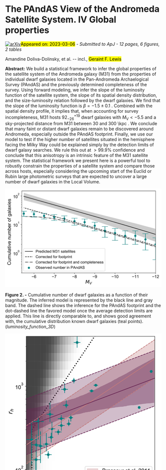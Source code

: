 <div class="macros" style="visibility:hidden;">
$\newcommand{\ensuremath}{}$
$\newcommand{\xspace}{}$
$\newcommand{\object}[1]{\texttt{#1}}$
$\newcommand{\farcs}{{.}''}$
$\newcommand{\farcm}{{.}'}$
$\newcommand{\arcsec}{''}$
$\newcommand{\arcmin}{'}$
$\newcommand{\ion}[2]{#1#2}$
$\newcommand{\textsc}[1]{\textrm{#1}}$
$\newcommand{\hl}[1]{\textrm{#1}}$
$\newcommand{\fmmm}[1]{\mbox{#1}}$
$\newcommand{\scnd}{\mbox{\fmmm{"}\hskip-0.3em .}}$
$\newcommand{\scnp}{\mbox{\fmmm{"}}}$
$\newcommand{\mcnd}{\mbox{\fmmm{'}\hskip-0.3em .}}$
$\newcommand{\ud}{\mathrm{d}}$
$\newcommand{\ltsima}{\; \buildrel < \over \sim \;}$
$\newcommand{\simlt}{\lower.5ex\hbox{\ltsima}}$
$\newcommand{\gtsima}{\; \buildrel > \over \sim \;}$
$\newcommand{\simgt}{\lower.5ex\hbox{\gtsima}}$
$\newcommand{\erf}{\mathop{\rm erf}\nolimits}$
$\newcommand{\sech}{ \mathop{\rm sech}\nolimits}$
$\newcommand{\csch}{ \mathop{\rm csch}\nolimits}$
$\newcommand{\arcsinh}{\mathop{\rm arcsinh}\nolimits}$
$\newcommand{\arccosh}{\mathop{\rm arccosh}\nolimits}$
$\newcommand{\arctanh}{\mathop{\rm arctanh}\nolimits}$
$\newcommand{\arccoth}{\mathop{\rm arccoth}\nolimits}$
$\newcommand{\arcsech}{\mathop{\rm arcsech}\nolimits}$
$\newcommand{\arccsch}{\mathop{\rm arccsch}\nolimits}$
$\newcommand{\arccot}{\mathop{\rm arccot}\nolimits}$
$\newcommand{\arcsec}{\mathop{\rm arcsec}\nolimits}$
$\newcommand{\arccsc}{\mathop{\rm arccsc}\nolimits}$
$\newcommand{\ylm}{\mathop{\rm Y}_l^m\nolimits}$
$\newcommand{\ylmp}{\mathop{\rm Y}_{l'}^{m'}\nolimits}$
$\newcommand{\real}{\Re e}$
$\newcommand{\imag}{\Im m}$
$\newcommand{\km}{{\rm km}}$
$\newcommand{\kms}{{\rm km s^{-1}}}$
$\newcommand{\kmsdeg}{{\rm km s^{-1} deg^{-1}}}$
$\newcommand{\kmskpc}{{\rm km s^{-1} kpc^{-1}}}$
$\newcommand{\mas}{{\rm mas}}$
$\newcommand{\masyr}{{\rm mas/yr}}$
$\newcommand{\kpc}{{\rm kpc}}$
$\newcommand{\kpcdeg}{{\rm kpc deg^{-1}}}$
$\newcommand{\mpc}{{\rm Mpc}}$
$\newcommand{\msun}{{\rm M_\odot}}$
$\newcommand{\lsun}{{\rm L_\odot}}$
$\newcommand{\rsun}{{\rm R_\odot}}$
$\newcommand{\pc}{{\rm pc}}$
$\newcommand{\cm}{{\rm cm}}$
$\newcommand{\yr}{{\rm yr}}$
$\newcommand{\au}{{\rm AU}}$
$\newcommand{\g}{{\rm g}}$
$\newcommand{\om}{\Omega_0}$
$\newcommand{\}{ca}$
$\newcommand{\}{r}$
$\newcommand{\}{magnitude}$
$\newcommand{\kr}{{\cal K}_r}$
$\newcommand{\kz}{{\cal K}_z}$
$\newcommand{\kzz}{{\cal K}_z(z)}$
$\newcommand{\mss}{{\rm M}_\odot \rm pc^{-2}}$
$\newcommand{\msss}{{\rm M}_\odot \rm pc^{-3}}$
$\newcommand{\Aa}{\; \buildrel \circ \over{\rm A}}$
$\newcommand{Å}{\; \buildrel \circ \over{\rm A}}$
$\newcommand{\yr}{{\rm yr}}$
$\newcommand{\CompactFigs}{0}$
$\newcommand{\UseFigs}{1}$
$\newcommand{\deg}{^\circ}$
$\newcommand{\degg}{\hbox{\null^\circ\hskip-3pt .}}$
$\newcommand{\sec}{\hbox{"\hskip-3pt .}}$
$\newcommand{\half}{{\scriptstyle{1\over2}}}$
$\newcommand{\s}{\ifmmode \widetilde \else \~\fi}$
$\newcommand{\=}{\overline}$
$\newcommand{\scre}{{\cal E}}$
$\newcommand{\}{spose}$
$\newcommand{\larrow}{\leftarrow}$
$\newcommand{\rarrow}{\rightarrow}$
$\newcommand{\llangle}{\langle\langle}$
$\newcommand{\rrangle}{\rangle\rangle}$
$\newcommand{\etal}{{\it et al. }}$
$\newcommand{\cf}{{\it cf. }}$
$\newcommand{\eg}{{e.g., }}$
$\newcommand{\ie}{{ i.e., }}$
$\newcommand{\lta}{\mathrel{\spose{\lower 3pt\hbox{\mathchar"218}}$
$     \raise 2.0pt\hbox{\mathchar"13C}}}$
$\newcommand{\gta}{\mathrel{\spose{\lower 3pt\hbox{\mathchar"218}}$
$     \raise 2.0pt\hbox{\mathchar"13E}}}$
$\newcommand{\Dt}{\spose{\raise 1.5ex\hbox{\hskip3pt\mathchar"201}}}$
$\newcommand{\dt}{\spose{\raise 1.0ex\hbox{\hskip2pt\mathchar"201}}}$
$\newcommand{\del}{\nabla}$
$\newcommand{\delv}{\bb\nabla}$
$\newcommand{\r}{{\rm r^{1/4}}}$
$\newcommand{\jla}{J_{\lambda}}$
$\newcommand{\jmu}{J_{\mu}}$
$\newcommand{\jnu}{J_{\nu}}$
$\newcommand{\pomega}{\varpi}$
$\newcommand{\sigla}{\sigma_{\lambda}}$
$\newcommand{\sigmu}{\sigma_{\mu}}$
$\newcommand{\signu}{\sigma_{\nu}}$
$\newcommand{\dotsfill}{\leaders\hbox to 1em{\hss.\hss}\hfill}$
$\newcommand{\sun}{\odot}$
$\newcommand{\earth}{\oplus}$
$\newcommand{\Gyr}{{\rm Gyr}}$
$\newcommand{\FeH}{{\rm[Fe/H]}}$
$\newcommand{\kmsd}{{\rm km/s/degree}}$
$\newcommand{\magg}{{\rm g}}$
$\newcommand{\magi}{{\rm i}}$
$\newcommand{\age}{{\rm age}}$
$\newcommand{\}{NFM}$
$\newcommand{\}{ADD}$</div>

<div class="macros" style="visibility:hidden;">
$\newcommand{\ensuremath}{}$
$\newcommand{\xspace}{}$
$\newcommand{\object}[1]{\texttt{#1}}$
$\newcommand{\farcs}{{.}''}$
$\newcommand{\farcm}{{.}'}$
$\newcommand{\arcsec}{''}$
$\newcommand{\arcmin}{'}$
$\newcommand{\ion}[2]{#1#2}$
$\newcommand{\textsc}[1]{\textrm{#1}}$
$\newcommand{\hl}[1]{\textrm{#1}}$
$\newcommand{\fmmm}[1]{\mbox{#1}}$
$\newcommand{\scnd}{\mbox{\fmmm{"}\hskip-0.3em .}}$
$\newcommand{\scnp}{\mbox{\fmmm{"}}}$
$\newcommand{\mcnd}{\mbox{\fmmm{'}\hskip-0.3em .}}$
$\newcommand{\ud}{\mathrm{d}}$
$\newcommand{\ltsima}{\; \buildrel < \over \sim \;}$
$\newcommand{\simlt}{\lower.5ex\hbox{\ltsima}}$
$\newcommand{\gtsima}{\; \buildrel > \over \sim \;}$
$\newcommand{\simgt}{\lower.5ex\hbox{\gtsima}}$
$\newcommand{\erf}{\mathop{\rm erf}\nolimits}$
$\newcommand{\sech}{ \mathop{\rm sech}\nolimits}$
$\newcommand{\csch}{ \mathop{\rm csch}\nolimits}$
$\newcommand{\arcsinh}{\mathop{\rm arcsinh}\nolimits}$
$\newcommand{\arccosh}{\mathop{\rm arccosh}\nolimits}$
$\newcommand{\arctanh}{\mathop{\rm arctanh}\nolimits}$
$\newcommand{\arccoth}{\mathop{\rm arccoth}\nolimits}$
$\newcommand{\arcsech}{\mathop{\rm arcsech}\nolimits}$
$\newcommand{\arccsch}{\mathop{\rm arccsch}\nolimits}$
$\newcommand{\arccot}{\mathop{\rm arccot}\nolimits}$
$\newcommand{\arcsec}{\mathop{\rm arcsec}\nolimits}$
$\newcommand{\arccsc}{\mathop{\rm arccsc}\nolimits}$
$\newcommand{\ylm}{\mathop{\rm Y}_l^m\nolimits}$
$\newcommand{\ylmp}{\mathop{\rm Y}_{l'}^{m'}\nolimits}$
$\newcommand{\real}{\Re e}$
$\newcommand{\imag}{\Im m}$
$\newcommand{\km}{{\rm km}}$
$\newcommand{\kms}{{\rm km s^{-1}}}$
$\newcommand{\kmsdeg}{{\rm km s^{-1} deg^{-1}}}$
$\newcommand{\kmskpc}{{\rm km s^{-1} kpc^{-1}}}$
$\newcommand{\mas}{{\rm mas}}$
$\newcommand{\masyr}{{\rm mas/yr}}$
$\newcommand{\kpc}{{\rm kpc}}$
$\newcommand{\kpcdeg}{{\rm kpc deg^{-1}}}$
$\newcommand{\mpc}{{\rm Mpc}}$
$\newcommand{\msun}{{\rm M_\odot}}$
$\newcommand{\lsun}{{\rm L_\odot}}$
$\newcommand{\rsun}{{\rm R_\odot}}$
$\newcommand{\pc}{{\rm pc}}$
$\newcommand{\cm}{{\rm cm}}$
$\newcommand{\yr}{{\rm yr}}$
$\newcommand{\au}{{\rm AU}}$
$\newcommand{\g}{{\rm g}}$
$\newcommand{\om}{\Omega_0}$
$\newcommand{\}{ca}$
$\newcommand{\}{r}$
$\newcommand{\}{magnitude}$
$\newcommand{\kr}{{\cal K}_r}$
$\newcommand{\kz}{{\cal K}_z}$
$\newcommand{\kzz}{{\cal K}_z(z)}$
$\newcommand{\mss}{{\rm M}_\odot \rm pc^{-2}}$
$\newcommand{\msss}{{\rm M}_\odot \rm pc^{-3}}$
$\newcommand{\Aa}{\; \buildrel \circ \over{\rm A}}$
$\newcommand{Å}{\; \buildrel \circ \over{\rm A}}$
$\newcommand{\yr}{{\rm yr}}$
$\newcommand{\CompactFigs}{0}$
$\newcommand{\UseFigs}{1}$
$\newcommand{\deg}{^\circ}$
$\newcommand{\degg}{\hbox{\null^\circ\hskip-3pt .}}$
$\newcommand{\sec}{\hbox{"\hskip-3pt .}}$
$\newcommand{\half}{{\scriptstyle{1\over2}}}$
$\newcommand{\s}{\ifmmode \widetilde \else \~\fi}$
$\newcommand{\=}{\overline}$
$\newcommand{\scre}{{\cal E}}$
$\newcommand{\}{spose}$
$\newcommand{\larrow}{\leftarrow}$
$\newcommand{\rarrow}{\rightarrow}$
$\newcommand{\llangle}{\langle\langle}$
$\newcommand{\rrangle}{\rangle\rangle}$
$\newcommand{\etal}{{\it et al. }}$
$\newcommand{\cf}{{\it cf. }}$
$\newcommand{\eg}{{e.g., }}$
$\newcommand{\ie}{{ i.e., }}$
$\newcommand{\lta}{\mathrel{\spose{\lower 3pt\hbox{\mathchar"218}}$
$     \raise 2.0pt\hbox{\mathchar"13C}}}$
$\newcommand{\gta}{\mathrel{\spose{\lower 3pt\hbox{\mathchar"218}}$
$     \raise 2.0pt\hbox{\mathchar"13E}}}$
$\newcommand{\Dt}{\spose{\raise 1.5ex\hbox{\hskip3pt\mathchar"201}}}$
$\newcommand{\dt}{\spose{\raise 1.0ex\hbox{\hskip2pt\mathchar"201}}}$
$\newcommand{\del}{\nabla}$
$\newcommand{\delv}{\bb\nabla}$
$\newcommand{\r}{{\rm r^{1/4}}}$
$\newcommand{\jla}{J_{\lambda}}$
$\newcommand{\jmu}{J_{\mu}}$
$\newcommand{\jnu}{J_{\nu}}$
$\newcommand{\pomega}{\varpi}$
$\newcommand{\sigla}{\sigma_{\lambda}}$
$\newcommand{\sigmu}{\sigma_{\mu}}$
$\newcommand{\signu}{\sigma_{\nu}}$
$\newcommand{\dotsfill}{\leaders\hbox to 1em{\hss.\hss}\hfill}$
$\newcommand{\sun}{\odot}$
$\newcommand{\earth}{\oplus}$
$\newcommand{\Gyr}{{\rm Gyr}}$
$\newcommand{\FeH}{{\rm[Fe/H]}}$
$\newcommand{\kmsd}{{\rm km/s/degree}}$
$\newcommand{\magg}{{\rm g}}$
$\newcommand{\magi}{{\rm i}}$
$\newcommand{\age}{{\rm age}}$
$\newcommand{\}{NFM}$
$\newcommand{\}{ADD}$</div>



<div id="title">

# The PAndAS View of the Andromeda Satellite System. IV Global properties

</div>
<div id="comments">

[![arXiv](https://img.shields.io/badge/arXiv-2303.01528-b31b1b.svg)](https://arxiv.org/abs/2303.01528)<mark>Appeared on: 2023-03-06</mark> - _Submitted to ApJ - 12 pages, 6 figures, 2 tables_

</div>
<div id="authors">

Amandine Doliva-Dolinsky, et al. -- incl., <mark><mark>Geraint F. Lewis</mark></mark>

</div>
<div id="abstract">

**Abstract:** We build a statistical framework to infer the global properties of the satellite system of the Andromeda galaxy (M31) from the properties of individual dwarf galaxies located in the Pan-Andromeda Archaelogical Survey (PAndAS) and the previously determined completeness of the survey. Using forward modeling, we infer the slope of the luminosity function of the satellite system, the slope of its spatial density distribution, and the size-luminosity relation followed by the dwarf galaxies. We find that the slope of the luminosity function is $\beta=-1.5\pm0.1$ . Combined with the spatial density profile, it implies that, when accounting for survey incompleteness, M31 hosts $92_{-26}^{+19}$ dwarf galaxies with $M_\textrm{V}<-5.5$ and a sky-projected distance from M31 between 30 and 300 \kpc . We conclude that many faint or distant dwarf galaxies remain to be discovered around Andromeda, especially outside the PAndAS footprint. Finally, we use our model to test if the higher number of satellites situated in the hemisphere facing the Milky Way could be explained simply by the detection limits of dwarf galaxy searches. We rule this out at $>99.9\%$ confidence and conclude that this anisotropy is an intrinsic feature of the M31 satellite system. The statistical framework we present here is a powerful tool to robustly constrain the properties of a satellite system and compare those across hosts, especially considering the upcoming start of the Euclid or Rubin large photometric surveys that are expected to uncover a large number of dwarf galaxies in the Local Volume.

</div>

<div id="div_fig1">

<img src="tmp_2303.01528/./function_lumi_3D.png" alt="Fig2" width="100%"/>

**Figure 2. -**  Cumulative number of dwarf galaxies as a function of their magnitude. The inferred model is represented by the black line and gray band. The dashed line shows the inference for the PAndAS footprint and the dot-dashed line the favored model once the average detection limits are applied. This line is directly comparable to, and shows good agreement with, the cumulative distribution known dwarf galaxies (teal points). (*luminosity_function_3D*)

</div>
<div id="div_fig2">

<img src="tmp_2303.01528/./mv_rh.png" alt="Fig1" width="100%"/>

**Figure 1. -**  Relation between the size and the luminosity of M31's dwarf galaxies as infer through our modeling. The best relation and corresponding width are represented by the purple full line and dashed lines, with the uncertainties on the mean model shown as the high opacity purple band. The best model derived by  ([Brasseur, et. al (2011)](https://ui.adsabs.harvard.edu/abs/2011ApJ...743..179B))  is represented by the orange lines, and the binary completeness limits they used by the dotted black line. The average detection limits folded in our analysis are represented by the grey background scale (100\% recovery in white and 0\% recovery in dark gray). Given those, the inferred model compensates for the undiscovered large and faint dwarf galaxies and therefore is slightly shifted from what we would naïvely expect from the cloud of known dwarf galaxies (teal dots). (*mv_rh_3D*)

</div>
<div id="div_fig3">

<img src="tmp_2303.01528/./DL_ani.png" alt="Fig6.1" width="50%"/><img src="tmp_2303.01528/./observed_density_ani.png" alt="Fig6.2" width="50%"/>

**Figure 6. -** _Right panel_: Map of the completeness in the y-z plane with z being the distance to the MW. The contamination due to MW and M31 stars lead to the variation of the completeness along the y-axis, while the impact of the distance is visible along the z-axis. _Left panel_: Map of the observed galaxy density in the y-z plane. The red dots represent the known dwarf galaxies. The density is slightly asymmetric as it is somewhat higher on the positive end of the z-axis but this impact might be compensated by the increase of the observed space on the negative end. (*fig:anisotropy*)

</div>